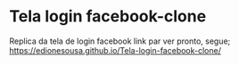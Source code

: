 # Tela login facebook-clone
 Replica da tela de login facebook
link par ver pronto, segue;
https://edionesousa.github.io/Tela-login-facebook-clone/